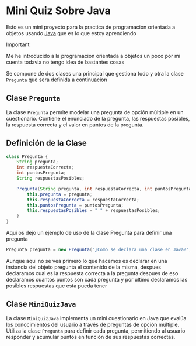 # Mini Quiz Sobre Java

Esto es un mini proyecto para la practica de programacion orientada a objetos
usando [Java](https://dev.java/) que es lo que estoy aprendiendo

> [!IMPORTANT]
> Me he introducido a la programacion orientada a objetos un poco por mi cuenta todavia no tengo idea de bastantes cosas

Se compone de dos clases una principal que gestiona todo y otra la clase `Pregunta` que sera definida a continuacion
## Clase `Pregunta`

La clase `Pregunta` permite modelar una pregunta de opción múltiple en un cuestionario. Contiene el enunciado de la pregunta, las respuestas posibles, la respuesta correcta y el valor en puntos de la pregunta.

## Definición de la Clase

```java
class Pregunta {
    String pregunta;
    int respuestaCorrecta;
    int puntosPregunta;
    String respuestasPosibles;

    Pregunta(String pregunta, int respuestaCorrecta, int puntosPregunta, String respuestasPosibles) {
        this.pregunta = pregunta;
        this.respuestaCorrecta = respuestaCorrecta;
        this.puntosPregunta = puntosPregunta;
        this.respuestasPosibles = " " + respuestasPosibles;
    }
}
```

Aqui os dejo un ejemplo de uso de la clase Pregunta para definir una pregunta

```java
Pregunta pregunta = new Pregunta("¿Como se declara una clase en Java?", 1, 2, "1, Usando class NombreClase\n 2. Usando clas NombreClase\n 3. Usando NombreClase");
```
Aunque aqui no se vea primero lo que hacemos es declarar en una instancia del objeto pregunta el contenido de la misma, despues declaramos cual es la respuesta correcta a la pregunta
despues de eso declaramos cuantos puntos son cada pregunta y por ultimo declaramos las posibles respuestas que esta pueda tener
## Clase `MiniQuizJava`

La clase `MiniQuizJava` implementa un mini cuestionario en Java que evalúa los conocimientos del usuario a través de preguntas de opción múltiple. Utiliza la clase `Pregunta` para definir cada pregunta, permitiendo al usuario responder y acumular puntos en función de sus respuestas correctas.
